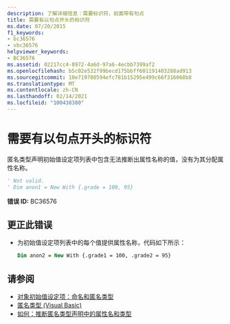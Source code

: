 ```yaml
---
description: 了解详细信息：需要标识符，前面带有句点
title: 需要有以句点开头的标识符
ms.date: 07/20/2015
f1_keywords:
- bc36576
- vbc36576
helpviewer_keywords:
- BC36576
ms.assetid: 02217cc4-8972-4a6d-97a6-4ecbb7399af2
ms.openlocfilehash: b5c02e532f99becd175bbff601191403288ad913
ms.sourcegitcommit: 10e719780594efc781b15295e499c66f316068b8
ms.translationtype: MT
ms.contentlocale: zh-CN
ms.lasthandoff: 02/14/2021
ms.locfileid: "100438380"
---
```

# <a name="identifier-expected-preceded-with-a-period"></a>需要有以句点开头的标识符

匿名类型声明初始值设定项列表中包含无法推断出属性名称的值，没有为其分配属性名称。  
  
```vb  
' Not valid.  
' Dim anon1 = New With {.grade = 100, 95}  
```  
  
 **错误 ID:** BC36576  
  
## <a name="to-correct-this-error"></a>更正此错误  
  
- 为初始值设定项列表中的每个值提供属性名称，代码如下所示：  
  
    ```vb  
    Dim anon2 = New With {.grade1 = 100, .grade2 = 95}  
    ```  
  
## <a name="see-also"></a>请参阅

- [对象初始值设定项：命名和匿名类型](../programming-guide/language-features/objects-and-classes/object-initializers-named-and-anonymous-types.md)
- [匿名类型 (Visual Basic)](../programming-guide/language-features/objects-and-classes/anonymous-types.md)
- [如何：推断匿名类型声明中的属性名和类型](../programming-guide/language-features/objects-and-classes/how-to-infer-property-names-and-types-in-anonymous-type-declarations.md)
